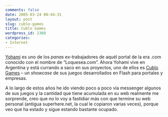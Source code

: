 ```yaml
---
comments: false
date: 2005-03-24 00:44:31
layout: post
slug: cublo-games
title: Cublo Games
wordpress_id: 2360
categories:
- Internet
---
```


[Yohami](http://www.yohami.com) es uno de los _panas_ ex-trabajadores de aquél portal de la era .com conocido con el nombre de “Loquesea.com”. Ahora Yohami vive en Argentina y está currando a saco en sus proyectos, uno de ellos es [Cublo Games](http://games.cublo.com) – un _showcase_ de sus juegos desarrollados en Flash para portales y empresas.





A lo largo de estos años he ido viendo poco a poco vía messenger algunos de sus juegos y  la cantidad que tiene acumulada en su web realmente me sorprende, creo que no lo voy a fastidiar más con que termine su web personal (antigua superhere.net, la cual le copiaron varias veces), porque veo que ha estado y sigue estando bastante ocupado.




 
